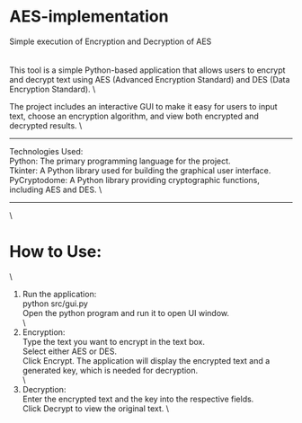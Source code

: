 # AES-implementation
Simple execution of Encryption and Decryption of AES
\
\
\
This tool is a simple Python-based application that allows users to encrypt and decrypt text using AES (Advanced Encryption Standard) and DES (Data Encryption Standard).
\

The project includes an interactive GUI to make it easy for users to input text, choose an encryption algorithm, and view both encrypted and decrypted results.
\
______________________________
Technologies Used:
\
Python: The primary programming language for the project.
\
Tkinter: A Python library used for building the graphical user interface.
\
PyCryptodome: A Python library providing cryptographic functions, including AES and DES.
\
_______________________________
\

# How to Use:
\
1. Run the application:
\
python src/gui.py
\
Open the python program and run it to open UI window.
\
\
2. Encryption:
\
Type the text you want to encrypt in the text box.
\
Select either AES or DES.
\
Click Encrypt. The application will display the encrypted text and a generated key, which is needed for decryption.
\
\
3. Decryption:
\
Enter the encrypted text and the key into the respective fields.
\
Click Decrypt to view the original text.
\

